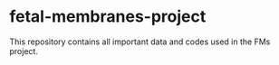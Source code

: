 # fetal-membranes-project
This repository contains all important data and codes used in the FMs project.
